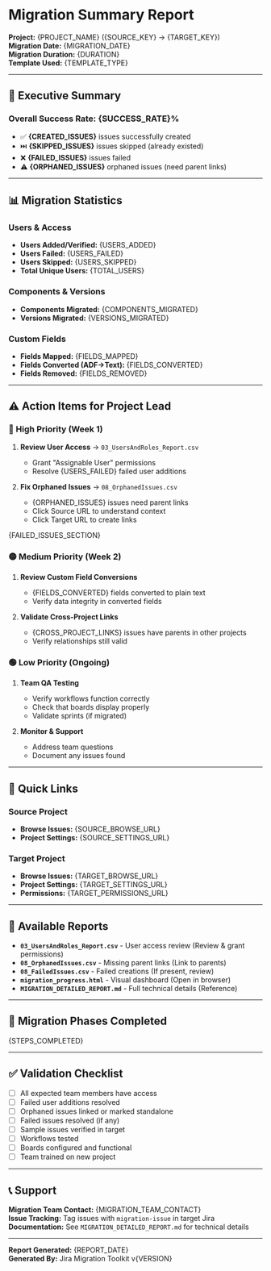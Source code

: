 # Migration Summary Report

**Project:** {PROJECT_NAME} ({SOURCE_KEY} → {TARGET_KEY})  
**Migration Date:** {MIGRATION_DATE}  
**Migration Duration:** {DURATION}  
**Template Used:** {TEMPLATE_TYPE}

---

## 🎯 Executive Summary

### Overall Success Rate: **{SUCCESS_RATE}%**

- ✅ **{CREATED_ISSUES}** issues successfully created
- ⏭️ **{SKIPPED_ISSUES}** issues skipped (already existed)
- ❌ **{FAILED_ISSUES}** issues failed
- ⚠️ **{ORPHANED_ISSUES}** orphaned issues (need parent links)

---

## 📊 Migration Statistics

### Users & Access
- **Users Added/Verified:** {USERS_ADDED}
- **Users Failed:** {USERS_FAILED}
- **Users Skipped:** {USERS_SKIPPED}
- **Total Unique Users:** {TOTAL_USERS}

### Components & Versions
- **Components Migrated:** {COMPONENTS_MIGRATED}
- **Versions Migrated:** {VERSIONS_MIGRATED}

### Custom Fields
- **Fields Mapped:** {FIELDS_MAPPED}
- **Fields Converted (ADF→Text):** {FIELDS_CONVERTED}
- **Fields Removed:** {FIELDS_REMOVED}

---

## ⚠️ Action Items for Project Lead

### 🔴 High Priority (Week 1)
1. **Review User Access** → `03_UsersAndRoles_Report.csv`
   - Grant "Assignable User" permissions
   - Resolve {USERS_FAILED} failed user additions

2. **Fix Orphaned Issues** → `08_OrphanedIssues.csv`
   - {ORPHANED_ISSUES} issues need parent links
   - Click Source URL to understand context
   - Click Target URL to create links

{FAILED_ISSUES_SECTION}

### 🟡 Medium Priority (Week 2)
1. **Review Custom Field Conversions**
   - {FIELDS_CONVERTED} fields converted to plain text
   - Verify data integrity in converted fields

2. **Validate Cross-Project Links**
   - {CROSS_PROJECT_LINKS} issues have parents in other projects
   - Verify relationships still valid

### 🟢 Low Priority (Ongoing)
1. **Team QA Testing**
   - Verify workflows function correctly
   - Check that boards display properly
   - Validate sprints (if migrated)

2. **Monitor & Support**
   - Address team questions
   - Document any issues found

---

## 🔗 Quick Links

### Source Project
- **Browse Issues:** {SOURCE_BROWSE_URL}
- **Project Settings:** {SOURCE_SETTINGS_URL}

### Target Project
- **Browse Issues:** {TARGET_BROWSE_URL}
- **Project Settings:** {TARGET_SETTINGS_URL}
- **Permissions:** {TARGET_PERMISSIONS_URL}

---

## 📁 Available Reports

- **`03_UsersAndRoles_Report.csv`** - User access review (Review & grant permissions)
- **`08_OrphanedIssues.csv`** - Missing parent links (Link to parents)
- **`08_FailedIssues.csv`** - Failed creations (If present, review)
- **`migration_progress.html`** - Visual dashboard (Open in browser)
- **`MIGRATION_DETAILED_REPORT.md`** - Full technical details (Reference)

---

## 🎯 Migration Phases Completed

{STEPS_COMPLETED}

---

## ✅ Validation Checklist

- [ ] All expected team members have access
- [ ] Failed user additions resolved
- [ ] Orphaned issues linked or marked standalone
- [ ] Failed issues resolved (if any)
- [ ] Sample issues verified in target
- [ ] Workflows tested
- [ ] Boards configured and functional
- [ ] Team trained on new project

---

## 📞 Support

**Migration Team Contact:** {MIGRATION_TEAM_CONTACT}  
**Issue Tracking:** Tag issues with `migration-issue` in target Jira  
**Documentation:** See `MIGRATION_DETAILED_REPORT.md` for technical details

---

**Report Generated:** {REPORT_DATE}  
**Generated By:** Jira Migration Toolkit v{VERSION}

